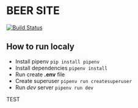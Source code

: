 # BEER SITE

[![Build Status](https://travis-ci.com/yarik2215/beer-site.svg?branch=master)](https://travis-ci.com/yarik2215/beer-site)

## How to run localy
- Install pipenv `pip install pipenv`
- Install dependencies `pipenv install`
- Run create **.env** file 
- Create superuser `pipenv run createsuperuser`
- Run *dev* server `pipenv run dev`


TEST
